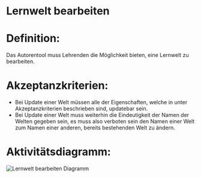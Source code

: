 # Lernwelt bearbeiten



# Definition:

Das Autorentool muss Lehrenden die Möglichkeit bieten, eine Lernwelt zu bearbeiten.



# Akzeptanzkriterien: 
- Bei Update einer Welt müssen alle der Eigenschaften, welche in [](ASE1.md) unter Akzeptanzkriterien 
beschrieben sind, updatebar sein.
- Bei Update einer Welt muss weiterhin die Eindeutigkeit der Namen der Welten gegeben sein, es muss also verboten sein
den Namen einer Welt zum Namen einer anderen, bereits bestehenden Welt zu ändern.


# Aktivitätsdiagramm:

![Lernwelt bearbeiten Diagramm](imageASE3.png)